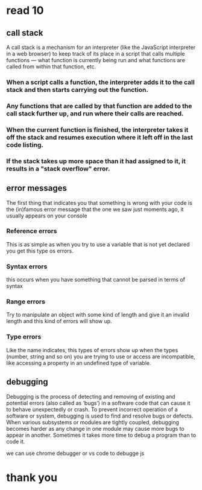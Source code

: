# read 10

## call stack

A call stack is a mechanism for an interpreter (like the JavaScript interpreter in a web browser) to keep track of its place in a script that calls multiple functions — what function is currently being run and what functions are called from within that function, etc.

### When a script calls a function, the interpreter adds it to the call stack and then starts carrying out the function.

### Any functions that are called by that function are added to the call stack further up, and run where their calls are reached.

### When the current function is finished, the interpreter takes it off the stack and resumes execution where it left off in the last code listing.

### If the stack takes up more space than it had assigned to it, it results in a "stack overflow" error.

## error messages

The first thing that indicates you that something is wrong with your code is the (in)famous error message that the one we saw just moments ago, it usually appears on your console

### Reference errors

This is as simple as when you try to use a variable that is not yet declared you get this type os errors.

### Syntax errors

 this occurs when you have something that cannot be parsed in terms of syntax

### Range errors

Try to manipulate an object with some kind of length and give it an invalid length and this kind of errors will show up.

### Type errors

Like the name indicates, this types of errors show up when the types (number, string and so on) you are trying to use or access are incompatible, like accessing a property in an undefined type of variable.

## debugging

Debugging is the process of detecting and removing of existing and potential errors (also called as ‘bugs’) in a software code that can cause it to behave unexpectedly or crash. To prevent incorrect operation of a software or system, debugging is used to find and resolve bugs or defects. When various subsystems or modules are tightly coupled, debugging becomes harder as any change in one module may cause more bugs to appear in another. Sometimes it takes more time to debug a program than to code it.

we can use chrome debugger or vs code to debugge js

# thank you
